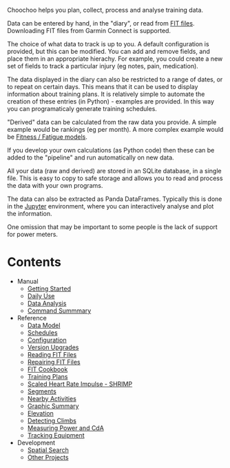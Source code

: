 
Choochoo helps you plan, collect, process and analyse training data.

Data can be entered by hand, in the "diary", or read from [FIT
files](fit-files).  Downloading FIT files from Garmin Connect is
supported.

The choice of what data to track is up to you.  A default
configuration is provided, but this can be modified.  You can add and
remove fields, and place them in an appropriate hierachy.  For
example, you could create a new set of fields to track a particular
injury (eg notes, pain, medication).

The data displayed in the diary can also be restricted to a range of
dates, or to repeat on certain days.  This means that it can be used
to display information about training plans.  It is relatively simple
to automate the creation of these entries (in Python) - examples are
provided.  In this way you can programaticaly generate training
schedules.

"Derived" data can be calculated from the raw data you provide.  A
simple example would be rankings (eg per month).  A more complex
example would be [Fitness / Fatigue models](impulse).

If you develop your own calculations (as Python code) then these can
be added to the "pipeline" and run automatically on new data.

All your data (raw and derived) are stored in an SQLite database, in a
single file.  This is easy to copy to safe storage and allows you to
read and process the data with your own programs.

The data can also be extracted as Panda DataFrames.  Typically this is
done in the [Jupyter](data-analysis) environment, where you can
interactively analyse and plot the information.

One omission that may be important to some people is the lack of
support for power meters.

# Contents

* Manual
  * [Getting Started](getting-started)
  * [Daily Use](daily-use)
  * [Data Analysis](data-analysis)
  * [Command Summmary](command-summary)
* Reference
  * [Data Model](data-model)
  * [Schedules](schedules)
  * [Configuration](configuration)
  * [Version Upgrades](version-upgrades)
  * [Reading FIT Files](fit-files)
  * [Repairing FIT Files](fix-fit)
  * [FIT Cookbook](fit-cookbook)
  * [Training Plans](training-plans)
  * [Scaled Heart Rate Impulse - SHRIMP](impulse)
  * [Segments](segments)
  * [Nearby Activities](nearby)
  * [Graphic Summary](summary)
  * [Elevation](elevation)
  * [Detecting Climbs](climbs)
  * [Measuring Power and CdA](cda)
  * [Tracking Equipment](kit)
* Development
  * [Spatial Search](rtree)
  * [Other Projects](other-projects)
